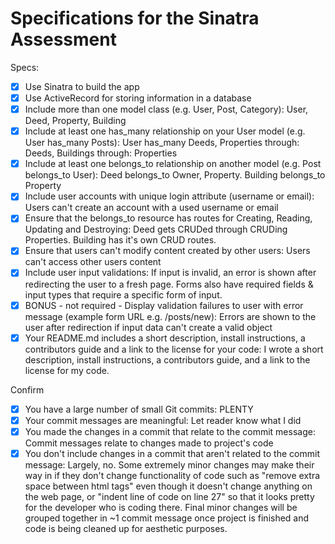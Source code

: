 # Specifications for the Sinatra Assessment

Specs:
- [x] Use Sinatra to build the app
- [x] Use ActiveRecord for storing information in a database
- [x] Include more than one model class (e.g. User, Post, Category): User, Deed, Property, Building
- [x] Include at least one has_many relationship on your User model (e.g. User has_many Posts): User has_many Deeds, Properties through: Deeds, Buildings through: Properties
- [x] Include at least one belongs_to relationship on another model (e.g. Post belongs_to User): Deed belongs_to Owner, Property. Building belongs_to Property
- [x] Include user accounts with unique login attribute (username or email): Users can't create an account with a used username or email
- [x] Ensure that the belongs_to resource has routes for Creating, Reading, Updating and Destroying: Deed gets CRUDed through CRUDing Properties. Building has it's own CRUD routes.
- [x] Ensure that users can't modify content created by other users: Users can't access other users content
- [x] Include user input validations: If input is invalid, an error is shown after redirecting the user to a fresh page. Forms also have required fields & input types that require a specific form of input.
- [x] BONUS - not required - Display validation failures to user with error message (example form URL e.g. /posts/new): Errors are shown to the user after redirection if input data can't create a valid object
- [x] Your README.md includes a short description, install instructions, a contributors guide and a link to the license for your code: I wrote a short description, install instructions, a contributors guide, and a link to the license for my code.

Confirm
- [x] You have a large number of small Git commits: PLENTY
- [x] Your commit messages are meaningful: Let reader know what I did
- [x] You made the changes in a commit that relate to the commit message: Commit messages relate to changes made to project's code
- [x] You don't include changes in a commit that aren't related to the commit message: Largely, no. Some extremely minor changes may make their way in if they don't change functionality of code such as "remove extra space between html tags" even though it doesn't change anything on the web page, or "indent line of code on line 27" so that it looks pretty for the developer who is coding there. Final minor changes will be grouped together in ~1 commit message once project is finished and code is being cleaned up for aesthetic purposes.